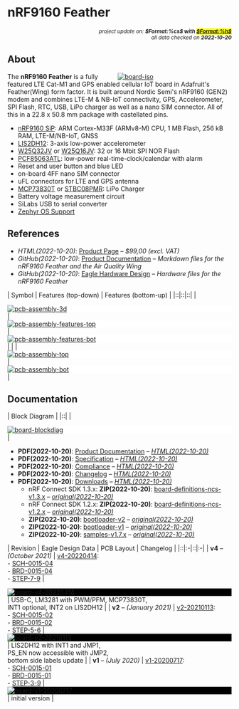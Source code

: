 # nRF9160 Feather

<div style="display:flex;justify-content:right;">
<small><em>project update on: <strong>$Format:%cs$ with <mark><a href="https://github.com/tiacsys/bridle-electronic/commits/$Format:%h$" title="$Format:%B$" target="_blank">$Format:%h$</a></mark></strong></em></small>
</div>
<div style="display:flex;justify-content:right;">
<small><em>all data checked on <strong>2022-10-20</strong></em></small>
</div>

## About

<span style="width:256px;float:right;">[![board-iso]][board-iso]</span>

[board-iso]: electronic/boards/circuit-dojo-nrf9160-feather/board-iso.png "nRF9160 Feather"

The **nRF9160 Feather** is a fully featured LTE Cat-M1 and GPS enabled cellular
IoT board in Adafruit's Feather(Wing) form factor. It is built around Nordic
Semi's nRF9160 (GEN2) modem and combines LTE-M & NB-IoT connectivity, GPS,
Accelerometer, SPI Flash, RTC, USB, LiPo charger as well as a nano SIM
connector. All of this in a 22.8 x 50.8 mm package with castellated pins.

* [nRF9160 SiP]: ARM Cortex-M33F (ARMv8-M) CPU, 1 MB Flash, 256 kB RAM, LTE-M/NB-IoT, GNSS
* [LIS2DH12]: 3-axis low-power accelerometer
* [W25Q32JV] or [W25Q16JV]: 32 or 16 Mbit SPI NOR Flash
* [PCF85063ATL]: low-power real-time-clock/calendar with alarm
* Reset and user button and blue LED
* on-board 4FF nano SIM connector
* uFL connectors for LTE and GPS antenna
* [MCP73830T] or [STBC08PMR]: LiPo Charger
* Battery voltage measurement circuit
* SiLabs USB to serial converter
* [Zephyr OS Support]

[nRF9160 SiP]: https://www.nordicsemi.com/Products/nRF9160 "ARM® Cortex M33 with 1 MB Flash and 256 kB RAM, ARM® Trustzone®, ARM® Cryptocell 310, integrated LTE-M/NB-IoT modem and GNSS"
[LIS2DH12]: https://www.st.com/en/mems-and-sensors/lis2dh12.html "MEMS digital output 3-axis motion sensor"
[W25Q32JV]: https://www.winbond.com/hq/product/code-storage-flash-memory/serial-nor-flash/?__locale=en&partNo=W25Q32JV "32 Mbit SPI NOR Flash"
[W25Q16JV]: https://www.winbond.com/hq/product/code-storage-flash-memory/serial-nor-flash/?__locale=en&partNo=W25Q16JV "16 Mbit SPI NOR Flash"
[PCF85063ATL]: https://www.nxp.com/part/PCF85063ATL "Tiny Real-Time Clock/calendar with alarm function and I2C-bus"
[MCP73830T]: https://www.microchip.com/en-us/product/MCP73830 "Single Cell Lithium-Ion Charge Management Controller w/ Soft Start"
[STBC08PMR]: https://www.st.com/en/power-management/stbc08.html "800mA Standalone Linear Li-Ion Battery Charger with Thermal Regulation"
[Zephyr OS Support]: https://bridle.tiac-systems.net/doc/latest/zephyr/boards/arm/circuitdojo_feather_nrf9160/doc/index.html "Zephyr OS Support for Circuit Dojo nRF9160 Feather"

## References

* *HTML(2022-10-20)*: [Product Page] – *$99,00 (excl. VAT)*
* *GitHub(2022-10-20)*: [Product Documentation]
  – *Markdown files for the nRF9160 Feather and the Air Quality Wing*
* *GitHub(2022-10-20)*: [Eagle Hardware Design]
  – *Hardware files for the nRF9160 Feather*

[Product Page]: https://www.jaredwolff.com/store/nrf9160-feather "nRF9160 Feather"
[Product Documentation]: https://github.com/circuitdojo/docs "nRF9160 Feather and Air Quality Wing"
[Eagle Hardware Design]: https://github.com/circuitdojo/nrf9160-feather "nRF9160 Feather"

| Symbol | Features (top-down) | Features (bottom-up) |
|::|::|::|
| <div style="background-color:white;">[![pcb-assembly-3d]][pcb-assembly-3d]</div> | <div style="background-color:white;">[![pcb-assembly-features-top]][pcb-assembly-features-top]</div> | <div style="background-color:white;">[![pcb-assembly-features-bot]][pcb-assembly-features-bot]</div> |
| | <div style="background-color:white;"><div style="width:75%;display:inline-block;">[![pcb-assembly-top]][pcb-assembly-top]</div></div> | <div style="background-color:white;"><div style="width:75%;display:inline-block;">[![pcb-assembly-bot]][pcb-assembly-bot]</div></div> |

[pcb-assembly-3d]: electronic/boards/circuit-dojo-nrf9160-feather/pcb-assembly-3d.png "nRF9160 Feather 3D"
[pcb-assembly-features-top]: electronic/boards/circuit-dojo-nrf9160-feather/pcb-assembly-features-top.png "nRF9160 Feather Features (top)"
[pcb-assembly-features-bot]: electronic/boards/circuit-dojo-nrf9160-feather/pcb-assembly-features-bot.png "nRF9160 Feather Features (bottom)"
[pcb-assembly-top]: electronic/boards/circuit-dojo-nrf9160-feather/pcb-assembly-top.png "nRF9160 Feather PCB Assembly (top)"
[pcb-assembly-bot]: electronic/boards/circuit-dojo-nrf9160-feather/pcb-assembly-bot.png "nRF9160 Feather PCB Assembly (bottom)"

## Documentation

| Block Diagram |
|::|
| <div style="background-color:white;">[![board-blockdiag]][board-blockdiag]</div> |

[board-blockdiag]: electronic/boards/circuit-dojo-nrf9160-feather/board-blockdiag.png "nRF9160 Feather Block Diagram"

* **PDF(2022-10-20)**: [Product Documentation]
  – *[HTML(2022-10-20)](https://docs.jaredwolff.com/)*
* **PDF(2022-10-20)**: [Specification]
  – *[HTML(2022-10-20)](https://docs.jaredwolff.com/nrf9160-specs.html)*
* **PDF(2022-10-20)**: [Compliance]
  – *[HTML(2022-10-20)](https://docs.jaredwolff.com/nrf9160-compliance.html)*
* **PDF(2022-10-20)**: [Changelog]
  – *[HTML(2022-10-20)](https://docs.jaredwolff.com/nrf9160-changelog.html)*
* **PDF(2022-10-20)**: [Downloads]
  – *[HTML(2022-10-20)](https://docs.jaredwolff.com/nrf9160-downloads.html)*
  * nRF Connect SDK 1.3.x: **ZIP(2022-10-20)**: [board-definitions-ncs-v1.3.x]
    – *[original(2022-10-20)](https://docs.jaredwolff.com/files/board-definitions-ncs-v1.3.x.zip)*
  * nRF Connect SDK 1.2.x: **ZIP(2022-10-20)**: [board-definitions-ncs-v1.2.x]
    – *[original(2022-10-20)](https://docs.jaredwolff.com/files/board-definitions-ncs-v1.2.x.zip)*
  * **ZIP(2022-10-20)**: [bootloader-v2]
    – *[original(2022-10-20)](https://docs.jaredwolff.com/files/v2-010421-1502-merged.hex.zip)*
  * **ZIP(2022-10-20)**: [bootloader-v1]
    – *[original(2022-10-20)](https://docs.jaredwolff.com/files/nrf9160_feather_bootloader_v1.zip)*
  * **ZIP(2022-10-20)**: [samples-v1.7.x]
    – *[original(2022-10-20)](https://docs.jaredwolff.com/files/nfed_v1.7.x_e946e5c.zip)*

[Product Documentation]: electronic/boards/circuit-dojo-nrf9160-feather/product-documentation.pdf "2022-10-20: Last updated on: December 08, 2021"
[Specification]: electronic/boards/circuit-dojo-nrf9160-feather/specification.pdf "2022-10-20: Last updated on: December 07, 2020"
[Compliance]: electronic/boards/circuit-dojo-nrf9160-feather/compliance.pdf "2022-10-20: Last updated on: October 13, 2020"
[Changelog]: electronic/boards/circuit-dojo-nrf9160-feather/changelog.pdf "2022-10-20: Last updated on: December 08, 2021"
[Downloads]: electronic/boards/circuit-dojo-nrf9160-feather/downloads.pdf "2022-10-20: Last updated on: December 08, 2021"
[board-definitions-ncs-v1.3.x]: electronic/companies/circuit-dojo-nrf9160-feather/board-definitions-ncs-v1.3.x.zip "2022-10-20: Board Defintions for nRF Connect SDK (NCS) 1.3.x"
[board-definitions-ncs-v1.2.x]: electronic/companies/circuit-dojo-nrf9160-feather/board-definitions-ncs-v1.2.x.zip "2022-10-20: Board Defintions for nRF Connect SDK (NCS) 1.2.x"
[bootloader-v2]: electronic/companies/circuit-dojo-nrf9160-feather/bootloader-v2.zip "2022-10-20: Bootloader v2"
[bootloader-v1]: electronic/companies/circuit-dojo-nrf9160-feather/bootloader-v1.zip "2022-10-20: Bootloader v1"
[samples-v1.7.x]: electronic/companies/circuit-dojo-nrf9160-feather/samples-v1.7.x.zip "2022-10-20: Pre-compiled Samples"

| Revision | Eagle Design Data | PCB Layout | Changelog |
|::|:-|::|:-|
| **v4** – *(October 2021)* | [v4-20220414]:<br/>- [SCH-0015-04]<br/>- [BRD-0015-04]<br/>- [STEP-7-9] | <div style="background-color:black;"><div style="width:100%;display:inline-block">[![board-v4-20220414]][board-v4-20220414]</div></div> | USB-C, LM3281 with PWM/PFM, MCP73830T,<br/>INT1 optional, INT2 on LIS2DH12 |
| **v2** – *(January 2021)* | [v2-20210113]:<br/>- [SCH-0015-02]<br/>- [BRD-0015-02]<br/>- [STEP-5-6] | <div style="background-color:black;"><div style="width:100%;display:inline-block">[![board-v2-20210113]][board-v2-20210113]</div></div> | LIS2DH12 with INT1 and JMP1,<br/>PS_EN now accessible with JMP2,<br/>bottom side labels update |
| **v1** – *(July 2020)* | [v1-20200717]:<br/>- [SCH-0015-01]<br/>- [BRD-0015-01]<br/>- [STEP-3-9] | <div style="background-color:black;"><div style="width:100%;display:inline-block">[![board-v1-20200717]][board-v1-20200717]</div></div> | initial version |

[v4-20220414]: index.php?dir=electronic/boards/circuit-dojo-nrf9160-feather/v4-20220414 "Eagle Design Data"
[SCH-0015-04]: electronic/boards/circuit-dojo-nrf9160-feather/v4-20220414/nrf91-feather.sch "Eagle v9.6.2 Schematic"
[BRD-0015-04]: electronic/boards/circuit-dojo-nrf9160-feather/v4-20220414/nrf91-feather.brd "Eagle v9.6.2 Board"
[STEP-7-9]: electronic/boards/circuit-dojo-nrf9160-feather/v4-20220414/nrf91-feather-v79.step "Autodesk Translation Framework v11.7.0.108 STEP 3D"
[board-v4-20220414]: electronic/boards/circuit-dojo-nrf9160-feather/v4-20220414/nrf91-feather-pcb.svg "nRF9160 Feather v4 (October 2021)"

[v2-20210113]: index.php?dir=electronic/boards/circuit-dojo-nrf9160-feather/v2-20210113 "Eagle Design Data"
[SCH-0015-02]: electronic/boards/circuit-dojo-nrf9160-feather/v2-20210113/nrf91-feather.sch "Eagle v9.5.1 Schematic"
[BRD-0015-02]: electronic/boards/circuit-dojo-nrf9160-feather/v2-20210113/nrf91-feather.brd "Eagle v9.5.1 Board"
[STEP-5-6]: electronic/boards/circuit-dojo-nrf9160-feather/v2-20210113/nrf91-feather-v56.step "Autodesk Translation Framework v9.7.0.1280 STEP 3D"
[board-v2-20210113]: electronic/boards/circuit-dojo-nrf9160-feather/v2-20210113/nrf91-feather-pcb.svg "nRF9160 Feather v2 (January 2021)"

[v1-20200717]: index.php?dir=electronic/boards/circuit-dojo-nrf9160-feather/v1-20200717 "Eagle Design Data"
[SCH-0015-01]: electronic/boards/circuit-dojo-nrf9160-feather/v1-20200717/nrf91-feather.sch "Eagle v9.5.1 Schematic"
[BRD-0015-01]: electronic/boards/circuit-dojo-nrf9160-feather/v1-20200717/nrf91-feather.brd "Eagle v9.5.1 Board"
[STEP-3-9]: electronic/boards/circuit-dojo-nrf9160-feather/v1-20200717/nrf91-feather-v39.step "Autodesk Translation Framework v9.7.0.1280 STEP 3D"
[board-v1-20200717]: electronic/boards/circuit-dojo-nrf9160-feather/v1-20200717/nrf91-feather-pcb.svg "nRF9160 Feather v2 (January 2021)"
